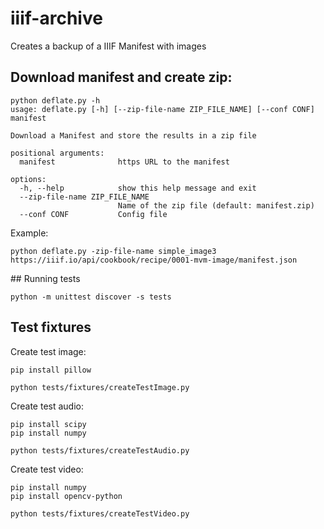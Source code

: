 # iiif-archive
Creates a backup of a IIIF Manifest with images

## Download manifest and create zip:

```
python deflate.py -h
usage: deflate.py [-h] [--zip-file-name ZIP_FILE_NAME] [--conf CONF] manifest

Download a Manifest and store the results in a zip file

positional arguments:
  manifest              https URL to the manifest

options:
  -h, --help            show this help message and exit
  --zip-file-name ZIP_FILE_NAME
                        Name of the zip file (default: manifest.zip)
  --conf CONF           Config file
```

Example:
```
python deflate.py -zip-file-name simple_image3 https://iiif.io/api/cookbook/recipe/0001-mvm-image/manifest.json
```


## Running tests

```
python -m unittest discover -s tests
```

## Test fixtures

Create test image:

```
pip install pillow
```

```
python tests/fixtures/createTestImage.py
```

Create test audio:

```
pip install scipy
pip install numpy
```

```
python tests/fixtures/createTestAudio.py
```

Create test video:
```
pip install numpy
pip install opencv-python
```

```
python tests/fixtures/createTestVideo.py
```